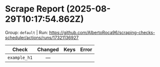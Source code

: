 # Scrape Report (2025-08-29T10:17:54.862Z)

Group: `default`  |  Run: https://github.com/AlbertoRoca96/scraping-checks-scheduler/actions/runs/17321136927

| Check | Changed | Keys | Error |
|---|:---:|:--|:--|
| `example_h1` | — |  |  |
